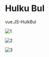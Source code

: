 # Hulku Bul
 vue.JS-HulkBul


![1](https://user-images.githubusercontent.com/99497565/206253740-55782295-fee5-4e11-b7f8-a113b6eb1d4c.jpg)

![2](https://user-images.githubusercontent.com/99497565/206254252-91a6b423-b2da-43aa-87cb-ab69205a8878.jpg)

![3](https://user-images.githubusercontent.com/99497565/206254259-9cc1a1a9-f05c-46ff-a64a-9a83537b22a6.jpg)


